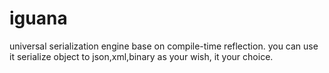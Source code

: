 # iguana
universal serialization engine base on compile-time reflection.
you can use it serialize object to json,xml,binary as your wish, it your choice.
